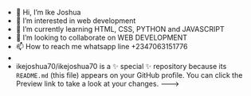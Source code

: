 - 👋 Hi, I’m Ike Joshua
- 👀 I’m interested in web development
- 🌱 I’m currently learning HTML, CSS, PYTHON and JAVASCRIPT
- 💞️ I’m looking to collaborate on WEB DEVELOPMENT
- 📫 How to reach me whatsapp line +2347063151776
- 
- ikejoshua70/ikejoshua70 is a ✨ special ✨ repository because its `README.md` (this file) appears on your GitHub profile.
You can click the Preview link to take a look at your changes.
--->
